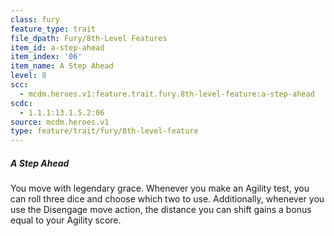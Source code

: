 ```yaml
---
class: fury
feature_type: trait
file_dpath: Fury/8th-Level Features
item_id: a-step-ahead
item_index: '06'
item_name: A Step Ahead
level: 8
scc:
  - mcdm.heroes.v1:feature.trait.fury.8th-level-feature:a-step-ahead
scdc:
  - 1.1.1:13.1.5.2:06
source: mcdm.heroes.v1
type: feature/trait/fury/8th-level-feature
---
```


##### A Step Ahead

You move with legendary grace. Whenever you make an Agility test, you can roll three dice and choose which two to use. Additionally, whenever you use the Disengage move action, the distance you can shift gains a bonus equal to your Agility score.

